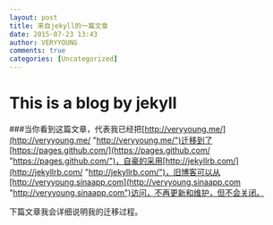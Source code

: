 ```yaml
---
layout: post
title: 来自jekyll的一篇文章
date: 2015-07-23 13:43
author: VERYYOUNG
comments: true
categories: [Uncategorized]
---
```


<h1>This is a blog by jekyll</h1>

###当你看到这篇文章，代表我已经把[http://veryyoung.me/](http://veryyoung.me/ "http://veryyoung.me/")迁移到了[https://pages.github.com/](https://pages.github.com/ "https://pages.github.com/")，自豪的采用[http://jekyllrb.com/](http://jekyllrb.com/ "http://jekyllrb.com/")，旧博客可以从[http://veryyoung.sinaapp.com](http://veryyoung.sinaapp.com "http://veryyoung.sinaapp.com")访问，不再更新和维护，但不会关闭。

下篇文章我会详细说明我的迁移过程。


